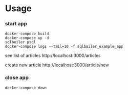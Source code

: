 # Usage

### start app

```shell
docker-compose build
docker-compose up -d
sqlboiler psql
docker-compose logs --tail=10 -f sqlboiler_example_app
```

see list of articles
http://localhost:3000/articles

create new article
http://localhost:3000/article/new

### close app

```shell
docker-compose down
```
